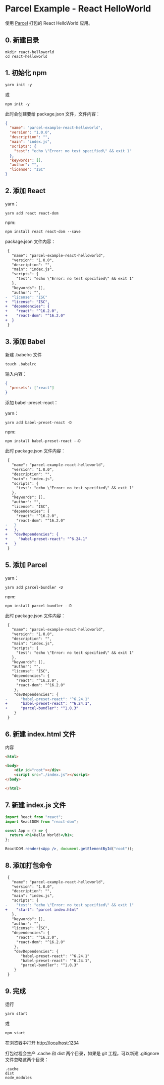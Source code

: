 # Parcel Example - React HelloWorld

使用 [Parcel](https://parceljs.org/) 打包的 React HelloWorld 应用。

## 0. 新建目录

    mkdir react-helloworld
    cd react-helloworld

## 1. 初始化 npm

    yarn init -y

或

    npm init -y

此时会创建要给 package.json 文件，文件内容：

```json
{
  "name": "parcel-example-react-helloworld",
  "version": "1.0.0",
  "description": "",
  "main": "index.js",
  "scripts": {
    "test": "echo \"Error: no test specified\" && exit 1"
  },
  "keywords": [],
  "author": "",
  "license": "ISC"
}
```

## 2. 添加 React

yarn：

    yarn add react react-dom

npm:

    npm install react react-dom --save

package.json 文件内容：

```diff
 {
   "name": "parcel-example-react-helloworld",
   "version": "1.0.0",
   "description": "",
   "main": "index.js",
   "scripts": {
     "test": "echo \"Error: no test specified\" && exit 1"
   },
   "keywords": [],
   "author": "",
-  "license": "ISC"
+  "license": "ISC",
+  "dependencies": {
+    "react": "^16.2.0",
+    "react-dom": "^16.2.0"
+  }
 }
```

## 3. 添加 Babel

新建 .babelrc 文件

    touch .babelrc

输入内容：

```json
{
  "presets": ["react"]
}
```

添加 babel-preset-react：

yarn：

    yarn add babel-preset-react -D

npm:

    npm install babel-preset-react --D

此时 package.json 文件内容：

```diff
 {
   "name": "parcel-example-react-helloworld",
   "version": "1.0.0",
   "description": "",
   "main": "index.js",
   "scripts": {
     "test": "echo \"Error: no test specified\" && exit 1"
   },
   "keywords": [],
   "author": "",
   "license": "ISC",
   "dependencies": {
     "react": "^16.2.0",
     "react-dom": "^16.2.0"
-   }
+   },
+   "devDependencies": {
+     "babel-preset-react": "^6.24.1"
+   }
 }
```

## 5. 添加 Parcel

yarn：

    yarn add parcel-bundler -D

npm:

    npm install parcel-bundler --D

此时 package.json 文件内容：

```diff
 {
   "name": "parcel-example-react-helloworld",
   "version": "1.0.0",
   "description": "",
   "main": "index.js",
   "scripts": {
     "test": "echo \"Error: no test specified\" && exit 1"
   },
   "keywords": [],
   "author": "",
   "license": "ISC",
   "dependencies": {
     "react": "^16.2.0",
     "react-dom": "^16.2.0"
    },
    "devDependencies": {
-      "babel-preset-react": "^6.24.1"
+      "babel-preset-react": "^6.24.1",
+      "parcel-bundler": "^1.0.3"    
    }
 }
```

## 6. 新建 index.html 文件

内容

```html
<html>

<body>
    <div id="root"></div>
    <script src="./index.js"></script>
</body>

</html>
```

## 7. 新建 index.js 文件

```jsx
import React from "react";
import ReactDOM from "react-dom";

const App = () => {
  return <h1>Hello World!</h1>;
};

ReactDOM.render(<App />, document.getElementById("root"));
```

## 8. 添加打包命令

```diff
 {
   "name": "parcel-example-react-helloworld",
   "version": "1.0.0",
   "description": "",
   "main": "index.js",
   "scripts": {
-    "test": "echo \"Error: no test specified\" && exit 1"
+    "start": "parcel index.html"
   },
   "keywords": [],
   "author": "",
   "license": "ISC",
   "dependencies": {
     "react": "^16.2.0",
     "react-dom": "^16.2.0"
    },
    "devDependencies": {
       "babel-preset-react": "^6.24.1"
       "babel-preset-react": "^6.24.1",
       "parcel-bundler": "^1.0.3"    
    }
 }
```

## 9. 完成

运行

    yarn start

或

    npm start

在浏览器中打开 <http://localhost:1234>

打包过程会生产 .cache 和 dist 两个目录，如果是 git 工程，可以新建 .gitignore 文件忽略这两个目录：

```
.cache
dist
node_modules
```
